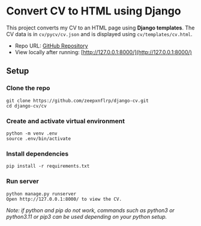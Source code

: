 # Convert CV to HTML using Django
This project converts my CV to an HTML page using **Django templates**. 
The CV data is in `cv/pycv/cv.json` and is displayed using `cv/templates/cv.html`. 

- Repo URL: [GitHub Repository](https://github.com/zeepxnflrp/django-cv)
- View locally after running: [http://127.0.0.1:8000/](http://127.0.0.1:8000/)

## Setup

### Clone the repo
```
git clone https://github.com/zeepxnflrp/django-cv.git
cd django-cv/cv
```

### Create and activate virtual environment
```
python -m venv .env
source .env/bin/activate
```

### Install dependencies
```
pip install -r requirements.txt
```

### Run server
```
python manage.py runserver
Open http://127.0.0.1:8000/ to view the CV.
```

*Note: if python and pip do not work, commands such as python3 or python3.11 or pip3 can be used depending on your python setup.*